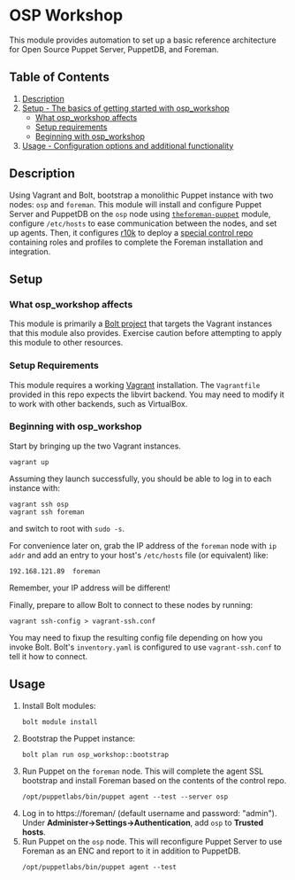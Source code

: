 # OSP Workshop

This module provides automation to set up a basic reference architecture for
Open Source Puppet Server, PuppetDB, and Foreman.

## Table of Contents

1. [Description](#description)
1. [Setup - The basics of getting started with osp_workshop](#setup)
    * [What osp_workshop affects](#what-osp_workshop-affects)
    * [Setup requirements](#setup-requirements)
    * [Beginning with osp_workshop](#beginning-with-osp_workshop)
1. [Usage - Configuration options and additional functionality](#usage)
<!-- 1. [Limitations - OS compatibility, etc.](#limitations) -->
<!-- 1. [Development - Guide for contributing to the module](#development) -->

## Description

Using Vagrant and Bolt, bootstrap a monolithic Puppet instance with two nodes:
`osp` and `foreman`. This module will install and configure Puppet Server and
PuppetDB on the `osp` node using
[`theforeman-puppet`](https://forge.puppet.com/modules/theforeman/puppet/readme)
module, configure `/etc/hosts` to ease communication between the nodes, and set
up agents. Then, it configures [r10k](https://github.com/puppetlabs/r10k) to
deploy a [special control
repo](https://github.com/jameslikeslinux/osp-workshop-control-repo) containing
roles and profiles to complete the Foreman installation and integration.

## Setup

### What osp_workshop affects

This module is primarily a [Bolt
project](https://www.puppet.com/docs/bolt/latest/bolt.html) that targets the
Vagrant instances that this module also provides. Exercise caution before
attempting to apply this module to other resources.

### Setup Requirements

This module requires a working [Vagrant](https://www.vagrantup.com/)
installation. The `Vagrantfile` provided in this repo expects the libvirt
backend. You may need to modify it to work with other backends, such as
VirtualBox.

### Beginning with osp_workshop

Start by bringing up the two Vagrant instances.

```
vagrant up
```

Assuming they launch successfully, you should be able to log in to each
instance with:

```
vagrant ssh osp
vagrant ssh foreman
```

and switch to root with `sudo -s`.

For convenience later on, grab the IP address of the `foreman` node with `ip
addr` and add an entry to your host's `/etc/hosts` file (or equivalent) like:

```
192.168.121.89	foreman
```

Remember, your IP address will be different!

Finally, prepare to allow Bolt to connect to these nodes by running:

```
vagrant ssh-config > vagrant-ssh.conf
```

You may need to fixup the resulting config file depending on how you invoke
Bolt. Bolt's `inventory.yaml` is configured to use `vagrant-ssh.conf` to tell
it how to connect.

## Usage

1. Install Bolt modules:
    ```
    bolt module install
    ```
2. Bootstrap the Puppet instance:
    ```
    bolt plan run osp_workshop::bootstrap
    ```
3. Run Puppet on the `foreman` node. This will complete the agent SSL bootstrap
   and install Foreman based on the contents of the control repo.
    ```
    /opt/puppetlabs/bin/puppet agent --test --server osp
    ```
4. Log in to https://foreman/ (default username and password: "admin"). Under
   **Administer->Settings->Authentication**, add `osp` to **Trusted hosts**.
5. Run Puppet on the `osp` node. This will reconfigure Puppet Server to use
   Foreman as an ENC and report to it in addition to PuppetDB.
    ```
    /opt/puppetlabs/bin/puppet agent --test
    ```

<!--
## Limitations

In the Limitations section, list any incompatibilities, known issues, or other
warnings.

## Development

In the Development section, tell other users the ground rules for contributing
to your project and how they should submit their work.

## Release Notes/Contributors/Etc. **Optional**

If you aren't using changelog, put your release notes here (though you should
consider using changelog). You can also add any additional sections you feel are
necessary or important to include here. Please use the `##` header.

[1]: https://puppet.com/docs/pdk/latest/pdk_generating_modules.html
[2]: https://puppet.com/docs/puppet/latest/puppet_strings.html
[3]: https://puppet.com/docs/puppet/latest/puppet_strings_style.html
-->
